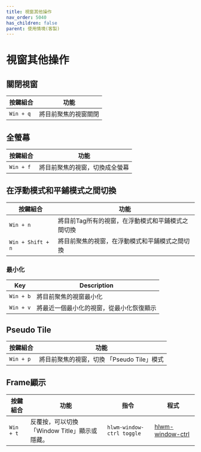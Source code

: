 ```yaml
---
title: 視窗其他操作
nav_order: 5040
has_children: false
parent: 使用情境(客製)
---
```



# 視窗其他操作


## 關閉視窗

| 按鍵組合 | 功能 |
| --- | --- |
| `Win + q` | 將目前聚焦的視窗關閉 |


## 全螢幕

| 按鍵組合 | 功能 |
| --- | --- |
| `Win + f` | 將目前聚焦的視窗，切換成全螢幕 |


## 在浮動模式和平鋪模式之間切換

| 按鍵組合 | 功能 |
| --- | --- |
| `Win + n` | 將目前Tag所有的視窗，在浮動模式和平鋪模式之間切換 |
| `Win + Shift + n` | 將目前聚焦的視窗，在浮動模式和平鋪模式之間切換 |


### 最小化

| Key | Description |
| --- | --- |
| `Win + b` | 將目前聚焦的視窗最小化 |
| `Win + v` | 將最近一個最小化的視窗，從最小化恢復顯示 |


## Pseudo Tile

| 按鍵組合 | 功能 |
| --- | --- |
| `Win + p` | 將目前聚焦的視窗，切換 「Pseudo Tile」模式 |


## Frame顯示

| 按鍵組合 | 功能 | 指令 | 程式
| --- | --- | --- | --- |
| `Win + t` | 反覆按，可以切換「Window Title」顯示或隱藏。 | `hlwm-window-ctrl toggle` | [hlwm-window-ctrl](https://github.com/samwhelp/note-about-herbstluftwm/blob/gh-pages/_demo/config/herbstluftwm-config/main/config/herbstluftwm/bin/hlwm-window-ctrl) |
